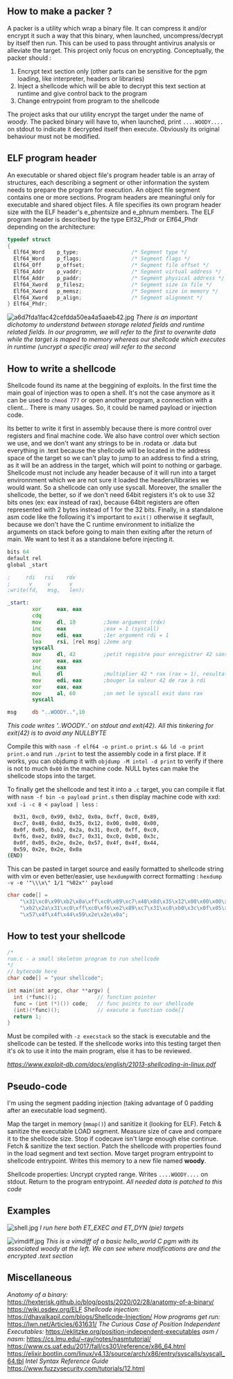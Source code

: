## How to make a packer ?

A packer is a utility which wrap a binary file. It can compress it and/or encrypt it such a way that this binary, when launched, uncompress/decrypt by itself then run. This can be used to pass throught antivirus analysis or alleviate the target.
This project only focus on encrypting.
Conceptually, the packer should :

1. Encrypt text section only (other parts can be sensitive for the pgm loading, like interpreter, headers or libraries)
2. Inject a shellcode which will be able to decrypt this text section at runtime and give control back to the program
3. Change entrypoint from program to the shellcode

The project asks that our utility encrypt the target under the name of _woody_. The packed binary will have to, when launched, print `....WOODY....` on stdout to indicate it decrypted itself then execute. Obviously its original behaviour must not be modified.

## ELF program header

An executable or shared object file's program header table is an array of structures, each describing a segment or other information the system needs to prepare the
program for execution. An object file segment contains one or more sections. Program headers are meaningful only for executable and shared object files. A file
specifies its own program header size with the ELF header's e_phentsize and e_phnum members. The ELF program header is described by the type Elf32_Phdr or Elf64_Phdr
depending on the architecture:

```c
typedef struct
{
  Elf64_Word    p_type;                 /* Segment type */
  Elf64_Word    p_flags;                /* Segment flags */
  Elf64_Off     p_offset;               /* Segment file offset */
  Elf64_Addr    p_vaddr;                /* Segment virtual address */
  Elf64_Addr    p_paddr;                /* Segment physical address */
  Elf64_Xword   p_filesz;               /* Segment size in file */
  Elf64_Xword   p_memsz;                /* Segment size in memory */
  Elf64_Xword   p_align;                /* Segment alignment */
} Elf64_Phdr;
```

![a6d7fda1fac42cefdda50ea4a5aaeb42.jpg](./_resources/a6d7fda1fac42cefdda50ea4a5aaeb42.jpg)
_There is an important dichotomy to understand between storage related fields and runtime related fields. In our programm, we will refer to the first to overwrite data while the target is maped to memory whereas our shellcode which executes in runtime (uncrypt a specific area) will refer to the second_

## How to write a shellcode

Shellcode found its name at the beggining of exploits. In the first time the main goal of injection was to open a shell. It's not the case anymore as it can be used to `chmod 777` or open another program, a connection with a client... There is many usages. So, it could be named payload or injection code.

Its better to write it first in assembly because there is more control over registers and final machine code. We also have control over which section we use, and we don't want any strings to be in .rodata or .data but everything in .text because the shellcode will be located in the address space of the target so we can't play to jump to an address to find a string, as it will be an address in the target, which will point to nothing or garbage.
Shellcode must not include any header because of it will run into a target environnment which we are not sure it loaded the headers/libraries we would want. So a shellcode can only use syscall. Moreover, the smaller the shellcode, the better, so if we don't need 64bit registers it's ok to use 32 bits ones (ex: eax instead of rax), because 64bit registers are often represented with 2 bytes instead of 1 for the 32 bits.
Finally, in a standalone asm code like the following it's important to `exit()` otherwise it segfault, because we don't have the C runtime environment to initialize the arguments on stack before going to main then exiting after the return of main. We want to test it as a standalone before injecting it.

```asm
bits 64
default rel
global _start

;     rdi   rsi    rdx
;      v     v      v
;write(fd,   msg,   len);

_start:
        xor     eax, eax
        cdq
        mov     dl, 10         ;3eme argument (rdx)
        inc     eax            ;eax = 1 (syscall)
        mov     edi, eax       ;1er argument rdi = 1
        lea     rsi, [rel msg] ;2eme arg
        syscall
        mov     dl, 42         ;petit registre pour enregistrer 42 sans 0x00
        xor     eax, eax
        inc     eax
        mul     dl             ;multiplier 42 * rax (rax = 1), resultat dans rax
        mov     edi, eax       ;bouger la valeur 42 de rax à rdi
        xor     eax, eax
        mov     al, 60         ;on met le syscall exit dans rax
        syscall

msg     db "..WOODY..",10
```

_This code writes '..WOODY..' on stdout and exit(42). All this tinkering for exit(42) is to avoid any NULLBYTE_

Compile this with `nasm -f elf64 -o print.o print.s && ld -o print print.o` and run `./print` to test the assembly code in a first place.
If it works, you can objdump it with `objdump -M intel -d print` to verify if there is not to much `0x00` in the machine code. NULL bytes can make the shellcode stops
into the target.

To finally get the shellcode and test it into a `.c` target, you can compile it flat with `nasm -f bin -o payload print.s`
then display machine code with xxd: `xxd -i -c 8 < payload | less` :

```sh
  0x31, 0xc0, 0x99, 0xb2, 0x0a, 0xff, 0xc0, 0x89,
  0xc7, 0x48, 0x8d, 0x35, 0x12, 0x00, 0x00, 0x00,
  0x0f, 0x05, 0xb2, 0x2a, 0x31, 0xc0, 0xff, 0xc0,
  0xf6, 0xe2, 0x89, 0xc7, 0x31, 0xc0, 0xb0, 0x3c,
  0x0f, 0x05, 0x2e, 0x2e, 0x57, 0x4f, 0x4f, 0x44,
  0x59, 0x2e, 0x2e, 0x0a
(END)
```

This can be pasted in target source and easily formatted to shellcode string with vim
or even better/easier, use `hexdump`with correct formatting : `hexdump -v -e '"\\\x\" 1/1 "%02x"' payload`

```c
char code[] =
    "\x31\xc0\x99\xb2\x0a\xff\xc0\x89\xc7\x48\x8d\x35\x12\x00\x00\x00\x0f\x05"
    "\xb2\x2a\x31\xc0\xff\xc0\xf6\xe2\x89\xc7\x31\xc0\xb0\x3c\x0f\x05\x2e\x2e"
    "\x57\x4f\x4f\x44\x59\x2e\x2e\x0a";
```

## How to test your shellcode

```c
/*
run.c - a small skeleton program to run shellcode
*/
// bytecode here
char code[] = "your shellcode";

int main(int argc, char **argv) {
  int (*func)();             // function pointer
  func = (int (*)()) code;   // func points to our shellcode
  (int)(*func)();            // execute a function code[]
  return 1;
}
```

Must be compiled with `-z execstack` so the stack is executable and the shellcode can be tested.
If the shellcode works into this testing target then it's ok to use it into the main program, else it has to be reviewed.

*https://www.exploit-db.com/docs/english/21013-shellcoding-in-linux.pdf*

## Pseudo-code

I'm using the segment padding injection (taking advantage of 0 padding after an executable load segment).

Map the target in memory (`mmap()`) and sanitize it (looking for ELF).
Fetch & sanitize the executable LOAD segment.
Measure size of cave and compare it to the shellcode size.
Stop if codecave isn't large enough else continue.
Fetch & sanitize the text section.
Patch the shellcode with properties found in the load segment and text section.
Move target program entrypoint to shellcode entrypoint.
Writes this memory to a new file named **woody**.

Shellcode properties:
Uncrypt crypted range.
Writes `....WOODY....` on stdout.
Return to the program entrypoint.
_All needed data is patched to this code_

## Examples

![shell.jpg](./_resources/shell.jpg)
_I run here both ET_EXEC and ET_DYN (pie) targets_

![vimdiff.jpg](./_resources/vimdiff.jpg)
_This is a vimdiff of a basic hello_world C pgm with its associated woody at the left. We can see where modifications are and the encrypted .text section_

## Miscellaneous

_Anatomy of a binary:_
https://hexterisk.github.io/blog/posts/2020/02/28/anatomy-of-a-binary/
https://wiki.osdev.org/ELF
_Shellcode injection:_
https://dhavalkapil.com/blogs/Shellcode-Injection/
_How programs get run:_
https://lwn.net/Articles/631631/
_The Curious Case of Position Independent Executables:_
https://eklitzke.org/position-independent-executables
_asm / nasm:_
https://cs.lmu.edu/~ray/notes/nasmtutorial/
https://www.cs.uaf.edu/2017/fall/cs301/reference/x86_64.html
https://elixir.bootlin.com/linux/v4.13/source/arch/x86/entry/syscalls/syscall_64.tbl
_Intel Syntax Reference Guide_
https://www.fuzzysecurity.com/tutorials/12.html
